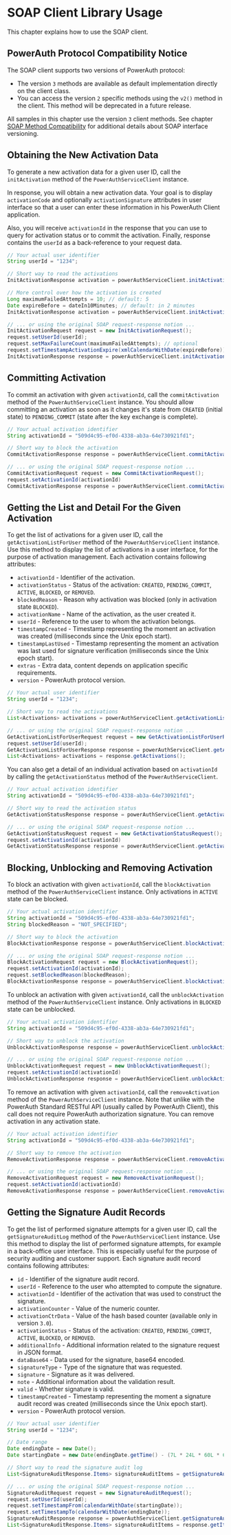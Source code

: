 # SOAP Client Library Usage

This chapter explains how to use the SOAP client.

## PowerAuth Protocol Compatibility Notice 

The SOAP client supports two versions of PowerAuth protocol:
- The version `3` methods are available as default implementation directly on the client class. 
- You can access the version `2` specific methods using the `v2()` method in the client. This method will be deprecated in a future release.

All samples in this chapter use the version `3` client methods. See chapter [SOAP Method Compatibility](WebServices-Method-Compatibility.md) for additional details about SOAP interface versioning.

## Obtaining the New Activation Data

To generate a new activation data for a given user ID, call the `initActivation` method of the `PowerAuthServiceClient` instance. 

In response, you will obtain a new activation data. Your goal is to display `activationCode` and optionally `activationSignature` attributes in user interface so that a user can enter these information in his PowerAuth Client application.

Also, you will receive `activationId` in the response that you can use to query for activation status or to commit the activation. Finally, response contains the `userId` as a back-reference to your request data.

```java
// Your actual user identifier
String userId = "1234";

// Short way to read the activations
InitActivationResponse activation = powerAuthServiceClient.initActivation(userId);

// More control over how the activation is created
Long maximumFailedAttempts = 10; // default: 5
Date expireBefore = dateIn10Minutes; // default: in 2 minutes
InitActivationResponse activation = powerAuthServiceClient.initActivation(userId, maximumFailedAttempts, expireBefore);

// ... or using the original SOAP request-response notion ...
InitActivationRequest request = new InitActivationRequest();
request.setUserId(userId);
request.setMaxFailureCount(maximumFailedAttempts); // optional
request.setTimestampActivationExpire(xmlCalendarWithDate(expireBefore)); // optional
InitActivationResponse response = powerAuthServiceClient.initActivation(request);
```

## Committing Activation

To commit an activation with given `activationId`, call the `commitActivation` method of the `PowerAuthServiceClient` instance. You should allow committing an activation as soon as it changes it's state from `CREATED` (initial state) to `PENDING_COMMIT` (state after the key exchange is complete).

```java
// Your actual activation identifier
String activationId = "509d4c95-ef0d-4338-ab3a-64e730921fd1";

// Short way to block the activation
CommitActivationResponse response = powerAuthServiceClient.commitActivation(activationId);

// ... or using the original SOAP request-response notion ...
CommitActivationRequest request = new CommitActivationRequest();
request.setActivationId(activationId)
CommitActivationResponse response = powerAuthServiceClient.commitActivation(request);
```

## Getting the List and Detail For the Given Activation

To get the list of activations for a given user ID, call the `getActivationListForUser` method of the `PowerAuthServiceClient` instance. Use this method to display the list of activations in a user interface, for the purpose of activation management. Each activation contains following attributes:

- `activationId` - Identifier of the activation.
- `activationStatus` - Status of the activation: `CREATED`, `PENDING_COMMIT`, `ACTIVE`, `BLOCKED`, or `REMOVED`.
- `blockedReason` - Reason why activation was blocked (only in activation state `BLOCKED`).
- `activationName` - Name of the activation, as the user created it.
- `userId` - Reference to the user to whom the activation belongs.
- `timestampCreated` - Timestamp representing the moment an activation was created (milliseconds since the Unix epoch start).
- `timestampLastUsed`  - Timestamp representing the moment an activation was last used for signature verification (milliseconds since the Unix epoch start).
- `extras` - Extra data, content depends on application specific requirements.
- `version` - PowerAuth protocol version.

```java
// Your actual user identifier
String userId = "1234";

// Short way to read the activations
List<Activations> activations = powerAuthServiceClient.getActivationListForUser(userId);

// ... or using the original SOAP request-response notion ...
GetActivationListForUserRequest request = new GetActivationListForUserRequest();
request.setUserId(userId);
GetActivationListForUserResponse response = powerAuthServiceClient.getActivationListForUser(request);
List<Activations> activations = response.getActivations();
```

You can also get a detail of an individual activation based on `activationId` by calling the `getActivationStatus` method of the `PowerAuthServiceClient`.

```java
// Your actual activation identifier
String activationId = "509d4c95-ef0d-4338-ab3a-64e730921fd1";

// Short way to read the activation status
GetActivationStatusResponse response = powerAuthServiceClient.getActivationStatus(activationId);

// ... or using the original SOAP request-response notion ...
GetActivationStatusRequest request = new GetActivationStatusRequest();
request.setActivationId(activationId)
GetActivationStatusResponse response = powerAuthServiceClient.getActivationStatus(request);
```

## Blocking, Unblocking and Removing Activation

To block an activation with given `activationId`, call the `blockActivation` method of the `PowerAuthServiceClient` instance. Only activations in `ACTIVE` state can be blocked.

```java
// Your actual activation identifier
String activationId = "509d4c95-ef0d-4338-ab3a-64e730921fd1";
String blockedReason = "NOT_SPECIFIED";

// Short way to block the activation
BlockActivationResponse response = powerAuthServiceClient.blockActivation(activationId, blockedReason);

// ... or using the original SOAP request-response notion ...
BlockActivationRequest request = new BlockActivationRequest();
request.setActivationId(activationId);
request.setBlockedReason(blockedReason);
BlockActivationResponse response = powerAuthServiceClient.blockActivation(request);
```

To unblock an activation with given `activationId`, call the `unblockActivation` method of the `PowerAuthServiceClient` instance. Only activations in `BLOCKED` state can be unblocked.

```java
// Your actual activation identifier
String activationId = "509d4c95-ef0d-4338-ab3a-64e730921fd1";

// Short way to unblock the activation
UnblockActivationResponse response = powerAuthServiceClient.unblockActivation(activationId);

// ... or using the original SOAP request-response notion ...
UnblockActivationRequest request = new UnblockActivationRequest();
request.setActivationId(activationId)
UnblockActivationResponse response = powerAuthServiceClient.unblockActivation(request);
```

To remove an activation with given `activationId`, call the `removeActivation` method of the `PowerAuthServiceClient` instance. Note that unlike with the PowerAuth Standard RESTful API (usually called by PowerAuth Client), this call does not require PowerAuth authorization signature. You can remove activation in any activation state.

```java
// Your actual activation identifier
String activationId = "509d4c95-ef0d-4338-ab3a-64e730921fd1";

// Short way to remove the activation
RemoveActivationResponse response = powerAuthServiceClient.removeActivation(activationId);

// ... or using the original SOAP request-response notion ...
RemoveActivationRequest request = new RemoveActivationRequest();
request.setActivationId(activationId)
RemoveActivationResponse response = powerAuthServiceClient.removeActivation(request);
```

## Getting the Signature Audit Records

To get the list of performed signature attempts for a given user ID, call the `getSignatureAuditLog` method of the `PowerAuthServiceClient` instance. Use this method to display the list of performed signature attempts, for example in a back-office user interface. This is especially useful for the purpose of security auditing and customer support. Each signature audit record contains following attributes:

- `id` - Identifier of the signature audit record.
- `userId` - Reference to the user who attempted to compute the signature.
- `activationId` - Identifier of the activation that was used to construct the signature.
- `activationCounter` - Value of the numeric counter.
- `activationCtrData` - Value of the hash based counter (available only in version `3.0`).
- `activationStatus` - Status of the activation: `CREATED`, `PENDING_COMMIT`, `ACTIVE`, `BLOCKED`, or `REMOVED`. 
- `additionalInfo` - Additional information related to the signature request in JSON format.
- `dataBase64` - Data used for the signature, base64 encoded.
- `signatureType` - Type of the signature that was requested.
- `signature` - Signature as it was delivered.
- `note` - Additional information about the validation result.
- `valid` - Whether signature is valid.
- `timestampCreated` - Timestamp representing the moment a signature audit record was created (milliseconds since the Unix epoch start).
- `version` - PowerAuth protocol version.

```java
// Your actual user identifier
String userId = "1234";

// Date range
Date endingDate = new Date();
Date startingDate = new Date(endingDate.getTime() - (7L * 24L * 60L * 60L * 1000L));

// Short way to read the signature audit log
List<SignatureAuditResponse.Items> signatureAuditItems = getSignatureAuditLog(userId,startingDate, endingDate);

// ... or using the original SOAP request-response notion ...
SignatureAuditRequest request = new SignatureAuditRequest();
request.setUserId(userId);
request.setTimestampFrom(calendarWithDate(startingDate));
request.setTimestampTo(calendarWithDate(endingDate));
SignatureAuditResponse response = powerAuthServiceClient.getSignatureAuditLog(request);
List<SignatureAuditResponse.Items> signatureAuditItems = response.getItems();
```

